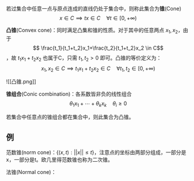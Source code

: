 若过集合中任意一点与原点连成的直线仍处于集合中，则称此集合为**锥**(Cone)
$$ x \in C \implies tx \in C \quad \forall t \in [0,+\infty) $$

**凸锥**(Convex cone)：同时满足凸集和锥的性质。对于其中的任意两点 $x_1,x_2$，由于
$$ \frac{t_1}{t_1+t_2}x_1+\frac{t_2}{t_1+t_2}x_2 \in C$$，故 $t_1x_1+t_2x_2$ 也属于C，只需 $t_1,t_2>0$ 即可。凸锥的等价定义为：
$$ x_1,x_2 \in C \implies t_1x_1+t_2x_2 \in C \quad \forall t_1,t_2 \in [0,+\infty) $$

![[凸锥.png]]


**锥组合**(Conic combination)：各系数皆非负的线性组合
$$ \theta_1x_1+\cdots+\theta_kx_k \quad \theta_i\geq0 $$


若集合中任意点的锥组合都在集合中，则此集合为凸锥。


## 例

范数锥(norm cone)：$\{ (x,t):||x||\leq t \}$，注意点的坐标由两部分组成，一部分是x，一部分是t。欧几里得范数锥也称为二次锥。

法锥(Normal cone)：

